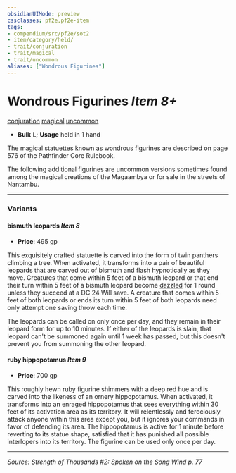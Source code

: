 ```yaml
---
obsidianUIMode: preview
cssclasses: pf2e,pf2e-item
tags:
- compendium/src/pf2e/sot2
- item/category/held/
- trait/conjuration
- trait/magical
- trait/uncommon
aliases: ["Wondrous Figurines"]
---
```

# Wondrous Figurines *Item 8+*  
[conjuration](rules/traits/conjuration.md "Conjuration School Trait")  [magical](rules/traits/magical.md "Magical Item Trait")  [uncommon](rules/traits/uncommon.md "Uncommon Rarity Trait")  

- **Bulk** L; **Usage** held in 1 hand

The magical statuettes known as wondrous figurines are described on page 576 of the Pathfinder Core Rulebook.

The following additional figurines are uncommon versions sometimes found among the magical creations of the Magaambya or for sale in the streets of Nantambu.

---

### Variants

#### bismuth leopards *Item 8*

- **Price**: 495 gp

This exquisitely crafted statuette is carved into the form of twin panthers climbing a tree. When activated, it transforms into a pair of beautiful leopards that are carved out of bismuth and flash hypnotically as they move. Creatures that come within 5 feet of a bismuth leopard or that end their turn within 5 feet of a bismuth leopard become [dazzled](rules/conditions.md#Dazzled) for 1 round unless they succeed at a DC 24 Will save. A creature that comes within 5 feet of both leopards or ends its turn within 5 feet of both leopards need only attempt one saving throw each time.

The leopards can be called on only once per day, and they remain in their leopard form for up to 10 minutes. If either of the leopards is slain, that leopard can't be summoned again until 1 week has passed, but this doesn't prevent you from summoning the other leopard.

#### ruby hippopotamus *Item 9*

- **Price**: 700 gp

This roughly hewn ruby figurine shimmers with a deep red hue and is carved into the likeness of an ornery hippopotamus. When activated, it transforms into an enraged hippopotamus that sees everything within 30 feet of its activation area as its territory. It will relentlessly and ferociously attack anyone within this area except you, but it ignores your commands in favor of defending its area. The hippopotamus is active for 1 minute before reverting to its statue shape, satisfied that it has punished all possible interlopers into its territory. The figurine can be used only once per day.

---
*Source: Strength of Thousands #2: Spoken on the Song Wind p. 77*